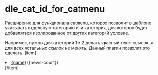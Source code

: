 # dle_cat_id_for_catmenu
Расширение для функционала catmenu, которое позволит в шаблоне указывать отдельную категорию или категории, для которых будет добавляться изолированное от других категорий условие.

Например, нужно для категорий 1 и 2 делать красный текст ссылок, а для всех остальных ссылок не менять. Данный плагин позволит это сделать.
[item]
<li class="with-counter"><a href="{url}" [cat_id="1,2"]style="color:red;"[/cat_id]>{name}</a> <span>({news-count})</span></li>
[/item]
